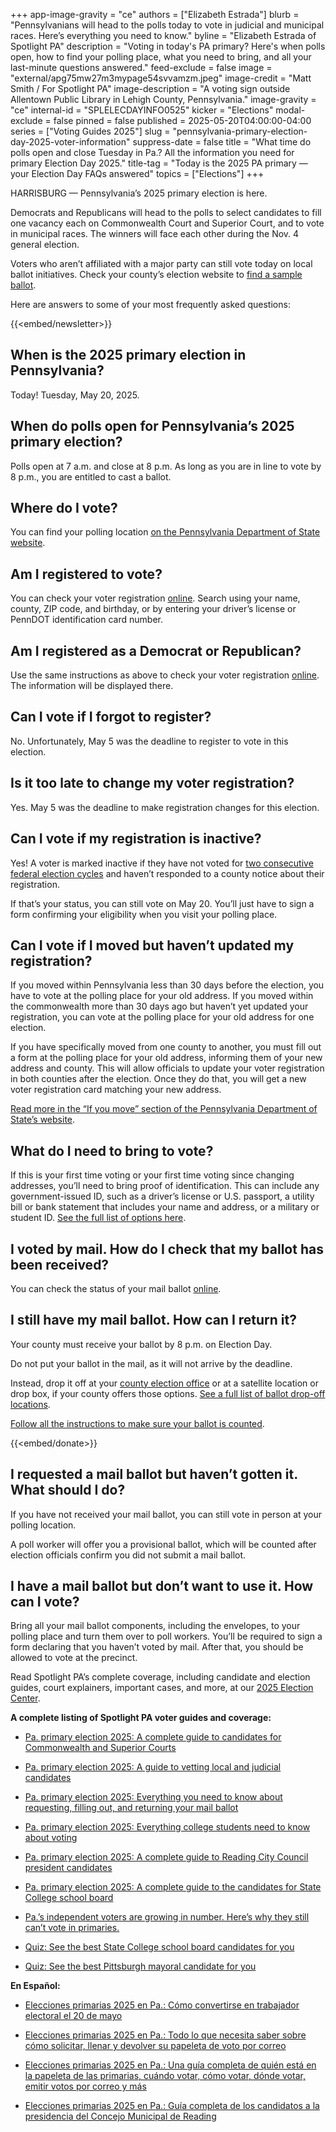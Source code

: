 +++
app-image-gravity = "ce"
authors = ["Elizabeth Estrada"]
blurb = "Pennsylvanians will head to the polls today to vote in judicial and municipal races. Here’s everything you need to know."
byline = "Elizabeth Estrada of Spotlight PA"
description = "Voting in today's PA primary? Here's when polls open, how to find your polling place, what you need to bring, and all your last-minute questions answered."
feed-exclude = false
image = "external/apg75mw27m3mypage54svvamzm.jpeg"
image-credit = "Matt Smith / For Spotlight PA"
image-description = "A voting sign outside Allentown Public Library in Lehigh County, Pennsylvania."
image-gravity = "ce"
internal-id = "SPLELECDAYINFO0525"
kicker = "Elections"
modal-exclude = false
pinned = false
published = 2025-05-20T04:00:00-04:00
series = ["Voting Guides 2025"]
slug = "pennsylvania-primary-election-day-2025-voter-information"
suppress-date = false
title = "What time do polls open and close Tuesday in Pa.? All the information you need for primary Election Day 2025."
title-tag = "Today is the 2025 PA primary — your Election Day FAQs answered"
topics = ["Elections"]
+++

HARRISBURG — Pennsylvania’s 2025 primary election is here.

Democrats and Republicans will head to the polls to select candidates to fill one vacancy each on Commonwealth Court and Superior Court, and to vote in municipal races. The winners will face each other during the Nov. 4 general election.

Voters who aren’t affiliated with a major party can still vote today on local ballot initiatives. Check your county’s election website to <a href="https://www.pa.gov/agencies/vote/contact-us/contact-your-election-officials.html">find a sample ballot</a>.

Here are answers to some of your most frequently asked questions:

{{<embed/newsletter>}}

## When is the 2025 primary election in Pennsylvania?

Today! Tuesday, May 20, 2025.

## When do polls open for Pennsylvania’s 2025 primary election?

Polls open at 7 a.m. and close at 8 p.m. As long as you are in line to vote by 8 p.m., you are entitled to cast a ballot.

## Where do I vote?

You can find your polling location <a href="https://www.pavoterservices.pa.gov/Pages/PollingPlaceInfo.aspx">on the Pennsylvania Department of State website</a>.

## Am I registered to vote?

You can check your voter registration <a href="https://www.pavoterservices.pa.gov/pages/voterregistrationstatus.aspx">online</a>. Search using your name, county, ZIP code, and birthday, or by entering your driver’s license or PennDOT identification card number.

## Am I registered as a Democrat or Republican?

Use the same instructions as above to check your voter registration <a href="https://www.pavoterservices.pa.gov/pages/voterregistrationstatus.aspx">online</a>. The information will be displayed there.

## Can I vote if I forgot to register?

No. Unfortunately, May 5 was the deadline to register to vote in this election.

## Is it too late to change my voter registration?

Yes. May 5 was the deadline to make registration changes for this election.

## Can I vote if my registration is inactive?

Yes! A voter is marked inactive if they have not voted for <a href="https://www.spotlightpa.org/news/2022/06/pennsylvania-doug-mastriano-voter-roll-clean/">two consecutive federal election cycles</a> and haven’t responded to a county notice about their registration.

If that’s your status, you can still vote on May 20. You’ll just have to sign a form confirming your eligibility when you visit your polling place.

## Can I vote if I moved but haven’t updated my registration?

If you moved within Pennsylvania less than 30 days before the election, you have to vote at the polling place for your old address. If you moved within the commonwealth more than 30 days ago but haven’t yet updated your registration, you can vote at the polling place for your old address for one election.

If you have specifically moved from one county to another, you must fill out a form at the polling place for your old address, informing them of your new address and county. This will allow officials to update your voter registration in both counties after the election. Once they do that, you will get a new voter registration card matching your new address.

<a href="https://www.vote.pa.gov/Register-to-Vote/Pages/Update-Your-Registration.aspx#:~:text=to%20an%20election.-,If%20you%20move%3A,-To%20Pennsylvania%20from">Read more in the “If you move” section of the Pennsylvania Department of State’s website</a>.<u></u>

## What do I need to bring to vote?

If this is your first time voting or your first time voting since changing addresses, you’ll need to bring proof of identification. This can include any government-issued ID, such as a driver’s license or U.S. passport, a utility bill or bank statement that includes your name and address, or a military or student ID. <a href="https://www.vote.pa.gov/Register-to-Vote/Pages/Voter-ID-for-First-Time-Voters.aspx">See the full list of options here</a>.

## I voted by mail. How do I check that my ballot has been received?

You can check the status of your mail ballot <a href="http://vote.pa.gov/MailBallotStatus">online</a>.

## I still have my mail ballot. How can I return it?

Your county must receive your ballot by 8 p.m. on Election Day.

Do not put your ballot in the mail, as it will not arrive by the deadline.

Instead, drop it off at your <a href="https://www.pa.gov/agencies/vote/contact-us/contact-your-election-officials.html">county election office</a> or at a satellite location or drop box, if your county offers those options. <a href="https://www.vote.pa.gov/Voting-in-PA/pages/return-ballot.aspx">See a full list of ballot drop-off locations</a>.

<a href="https://www.spotlightpa.org/news/2025/04/pennsylvania-primary-election-2025-mail-ballot-how-to-request-fill-out-return/">Follow all the instructions to make sure your ballot is counted</a>.

{{<embed/donate>}}

## I requested a mail ballot but haven’t gotten it. What should I do?

If you have not received your mail ballot, you can still vote in person at your polling location.

A poll worker will offer you a provisional ballot, which will be counted after election officials confirm you did not submit a mail ballot.

## I have a mail ballot but don’t want to use it. How can I vote?

Bring all your mail ballot components, including the envelopes, to your polling place and turn them over to poll workers. You’ll be required to sign a form declaring that you haven’t voted by mail. After that, you should be allowed to vote at the precinct.

Read Spotlight PA’s complete coverage, including candidate and election guides, court explainers, important cases, and more, at our <a href="https://www.spotlightpa.org/elections">2025 Election Center</a>.

<strong>A complete listing of Spotlight PA voter guides and coverage:</strong>

- <a href="https://www.spotlightpa.org/news/2025/04/pennsylvania-primary-election-2025-commonwealth-superior-court-candidates/">Pa. primary election 2025: A complete guide to candidates for Commonwealth and Superior Courts</a>

- <a href="https://www.spotlightpa.org/news/2025/04/pennsylvania-primary-election-2025-candidate-vetting-guide/">Pa. primary election 2025: A guide to vetting local and judicial candidates</a>

- <a href="https://www.spotlightpa.org/news/2025/04/pennsylvania-primary-election-2025-mail-ballot-how-to-request-fill-out-return/">Pa. primary election 2025: Everything you need to know about requesting, filling out, and returning your mail ballot</a>

- <a href="https://www.spotlightpa.org/news/2025/04/pennsylvania-primary-election-2025-college-student-voting-guide/">Pa. primary election 2025: Everything college students need to know about voting</a>

- <a href="https://www.spotlightpa.org/berks/2025/04/reading-city-council-president-primary-election-2025/">Pa. primary election 2025: A complete guide to Reading City Council president candidates</a>

- <a href="https://www.spotlightpa.org/statecollege/2025/04/pennsylvania-primary-election-2025-state-college-school-board-anderson-huff-barlow-black-desmarais-mcternan-sogor/">Pa. primary election 2025: A complete guide to the candidates for State College school board</a>

- <a href="https://www.spotlightpa.org/news/2025/04/open-primaries-2025-election-legislature-pennsylvania/">Pa.’s independent voters are growing in number. Here’s why they still can’t vote in primaries.</a>

- <a href="https://www.spotlightpa.org/statecollege/2025/05/pennsylvania-state-college-school-board-scasd-primary-election-2025-anderson-huff-barlow-black-desmarais-mcternan-sogor-quiz/">Quiz: See the best State College school board candidates for you</a>

- <a href="https://www.spotlightpa.org/news/2025/05/pittsburgh-mayor-election-2025-candidates-quiz/">Quiz: See the best Pittsburgh mayoral candidate for you</a>

<strong>En Español:</strong>

- <a href="https://www.spotlightpa.org/news/2025/05/pensilvania-elecciones-2025-como-convertirse-trabajador-electoral/">Elecciones primarias 2025 en Pa.: Cómo convertirse en trabajador electoral el 20 de mayo</a>

- <a href="https://www.spotlightpa.org/news/2025/04/pensilvania-elecciones-primarias-2025-votar-correo-como-llenar/">Elecciones primarias 2025 en Pa.: Todo lo que necesita saber sobre cómo solicitar, llenar y devolver su papeleta de voto por correo</a>

- <a href="https://www.spotlightpa.org/news/2025/05/pensilvania-primarias-elecciones-2025-votar-informacion/">Elecciones primarias 2025 en Pa.: Una guía completa de quién está en la papeleta de las primarias, cuándo votar, cómo votar, dónde votar, emitir votos por correo y más</a>

- <a href="https://www.spotlightpa.org/news/2025/04/reading-concejo-municipal-primarias-elecciones-2025/">Elecciones primarias 2025 en Pa.: Guía completa de los candidatos a la presidencia del Concejo Municipal de Reading</a>

